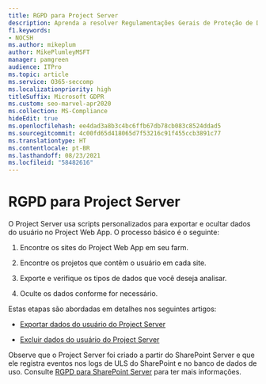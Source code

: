 ```yaml
---
title: RGPD para Project Server
description: Aprenda a resolver Regulamentações Gerais de Proteção de Dados (RGPD) para o SharePoint Server local.
f1.keywords:
- NOCSH
ms.author: mikeplum
author: MikePlumleyMSFT
manager: pamgreen
audience: ITPro
ms.topic: article
ms.service: O365-seccomp
ms.localizationpriority: high
titleSuffix: Microsoft GDPR
ms.custom: seo-marvel-apr2020
ms.collection: MS-Compliance
hideEdit: true
ms.openlocfilehash: ee4dad3a8b3c4bc6ffb67db78cb083c8524ddad5
ms.sourcegitcommit: 4c00fd65d418065d7f53216c91f455ccb3891c77
ms.translationtype: HT
ms.contentlocale: pt-BR
ms.lasthandoff: 08/23/2021
ms.locfileid: "58482616"
---
```

# <a name="gdpr-for-project-server"></a>RGPD para Project Server

O Project Server usa scripts personalizados para exportar e ocultar dados do usuário no Project Web App. O processo básico é o seguinte:

1.  Encontre os sites do Project Web App em seu farm.

2.  Encontre os projetos que contêm o usuário em cada site.

3.  Exporte e verifique os tipos de dados que você deseja analisar.

4.  Oculte os dados conforme for necessário.

Estas etapas são abordadas em detalhes nos seguintes artigos:

- [Exportar dados do usuário do Project Server](/Project/export-user-data-from-project-server?toc=/Office365/Enterprise/toc.json)

- [Excluir dados do usuário do Project Server](/Project/delete-user-data-from-project-server?toc=/Office365/Enterprise/toc.json)


Observe que o Project Server foi criado a partir do SharePoint Server e que ele registra eventos nos logs de ULS do SharePoint e no banco de dados de uso. Consulte [RGPD para SharePoint Server](gdpr-for-sharepoint-server.md) para ter mais informações.

